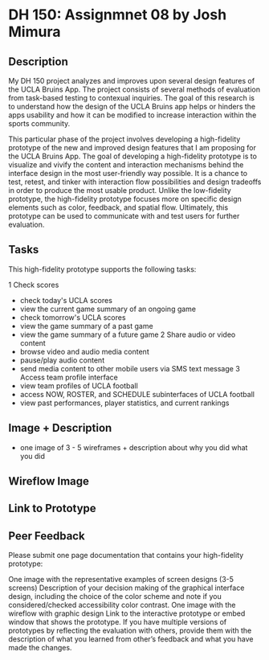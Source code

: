 
# DH 150: Assignmnet 08 by Josh Mimura

## Description

My DH 150 project analyzes and improves upon several design features of the UCLA Bruins App. The project consists of several methods of evaluation from task-based testing to contexual inquiries. The goal of this research is to understand how the design of the UCLA Bruins app helps or hinders the apps usability and how it can be modified to increase interaction within the sports community. 

This particular phase of the project involves developing a high-fidelity prototype of the new and improved design features that I am proposing for the UCLA Bruins App. The goal of developing a high-fidelity prototype is to visualize and vivify the content and interaction mechanisms behind the interface design in the most user-friendly way possible. It is a chance to test, retest, and tinker with interaction flow possibilities and design tradeoffs in order to produce the most usable product. Unlike the low-fidelity prototype, the high-fidelity prototype focuses more on specific design elements such as color, feedback, and spatial flow. Ultimately, this prototype can be used to communicate with and test users for further evaluation. 

## Tasks

This high-fidelity prototype supports the following tasks:  

1 Check scores 
  - check today's UCLA scores
  - view the current game summary of an ongoing game
  - check tomorrow's UCLA scores
  - view the game summary of a past game
  - view the game summary of a future game
2 Share audio or video content 
  - browse video and audio media content
  - pause/play audio content
  - send media content to other mobile users via SMS text message
3 Access team profile interface
  - view team profiles of UCLA football
  - access NOW, ROSTER, and SCHEDULE subinterfaces of UCLA football
  - view past performances, player statistics, and current rankings

## Image + Description

- one image of 3 - 5 wireframes + description about why you did what you did

## Wireflow Image

## Link to Prototype

## Peer Feedback 

Please submit one page documentation that contains your high-fidelity prototype:

One image with the representative examples of screen designs (3-5 screens) 
Description of your decision making of the graphical interface design, including the choice of the color scheme and note if you considered/checked accessibility color contrast.
One image with the wireflow with graphic design
Link to the interactive prototype or embed window that shows the prototype.
If you have multiple versions of prototypes by reflecting the evaluation with others, provide them with the description of what you learned from other’s feedback and what you have made the changes. 
